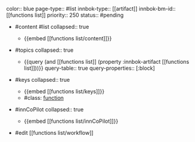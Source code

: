 color:: blue
page-type:: #list
innbok-type:: [[artifact]]
innbok-bm-id:: [[functions list]]
priority:: 250
status:: #pending

- #content #list
  collapsed:: true
	- {{embed [[functions list/content]]}}
- #topics
   collapsed:: true
    - {{query (and [[functions list]] (property :innbok-artifact [[functions list]]))}}
      query-table:: true
      query-properties:: [:block]
- #keys
  collapsed:: true
	- {{embed [[functions list/keys]]}}
	- #class: [function](https://go.innbok.com/#/page/innBoK%2Fclass%2Ffunction)
- #innCoPilot
   collapsed:: true
	 - {{embed [[functions list/innCoPilot]]}}

- #edit [[functions list/workflow]]


